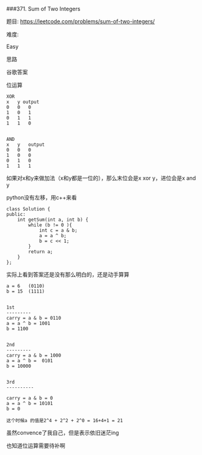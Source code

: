 ###371. Sum of Two Integers

题目:
<https://leetcode.com/problems/sum-of-two-integers/>


难度:

Easy


思路


谷歌答案


位运算

```
XOR
x   y output
0	0	0
1 	0	1
0	1	1
1	1	0


AND
x	y	output
0	0	0
1	0	0
0	1	0
1	1	1	

```

如果对x和y来做加法（x和y都是一位的），那么末位会是x xor y，进位会是x and y





python没有左移，用c++来看

```
class Solution {
public:
    int getSum(int a, int b) {
        while (b != 0 ){
            int c = a & b;
            a = a ^ b;
            b = c << 1;
        }
        return a;
    }
};
```

实际上看到答案还是没有那么明白的，还是动手算算



```
a = 6 	(0110)
b = 15 	(1111)


1st
---------
carry = a & b = 0110
a = a ^ b = 1001
b = 1100


2nd 
---------
carry = a & b = 1000
a = a ^ b =  0101
b = 10000


3rd
----------

carry = a & b = 0
a = a ^ b = 10101
b = 0

这个时候a 的值是2^4 + 2^2 + 2^0 = 16+4+1 = 21  
```

虽然convence了我自己，但是表示依旧迷茫ing

也知道位运算需要待补啊
